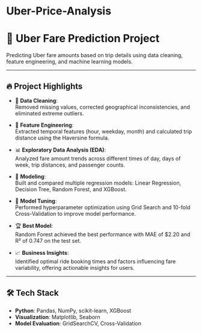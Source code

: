 # Uber-Price-Analysis
# 🚕 Uber Fare Prediction Project

Predicting Uber fare amounts based on trip details using data cleaning, feature engineering, and machine learning models.

---

## 🔥 Project Highlights

- 🧹 **Data Cleaning**:  
  Removed missing values, corrected geographical inconsistencies, and eliminated extreme outliers.

- 🧠 **Feature Engineering**:  
  Extracted temporal features (hour, weekday, month) and calculated trip distance using the Haversine formula.

- 📊 **Exploratory Data Analysis (EDA)**:  
  Analyzed fare amount trends across different times of day, days of week, trip distances, and passenger counts.

- 🤖 **Modeling**:  
  Built and compared multiple regression models: Linear Regression, Decision Tree, Random Forest, and XGBoost.

- 🎯 **Model Tuning**:  
  Performed hyperparameter optimization using Grid Search and 10-fold Cross-Validation to improve model performance.

- 🏆 **Best Model**:  
  Random Forest achieved the best performance with MAE of $2.20 and R² of 0.747 on the test set.

- 📈 **Business Insights**:  
  Identified optimal ride booking times and factors influencing fare variability, offering actionable insights for users.

---

## 🛠️ Tech Stack

- **Python**: Pandas, NumPy, scikit-learn, XGBoost
- **Visualization**: Matplotlib, Seaborn
- **Model Evaluation**: GridSearchCV, Cross-Validation
